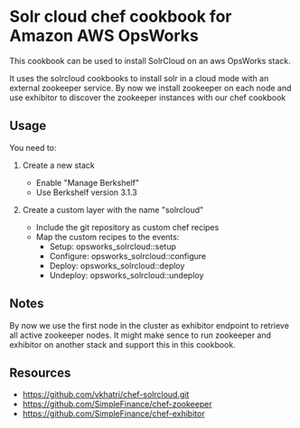 Solr cloud chef cookbook for Amazon AWS OpsWorks
==================

This cookbook can be used to install SolrCloud on an aws OpsWorks stack.

It uses the solrcloud cookbooks to install solr in a cloud mode with an external zookeeper service.
By now we install zookeeper on each node and use exhibitor to discover the zookeeper instances
with our chef cookbook

## Usage

You need to:

1. Create a new stack
    * Enable "Manage Berkshelf"
    * Use Berkshelf version 3.1.3

2. Create a custom layer with the name "solrcloud"
    * Include the git repository as custom chef recipes
    * Map the custom recipes to the events:
        * Setup: opsworks_solrcloud::setup
        * Configure: opsworks_solrcloud::configure
        * Deploy: opsworks_solrcloud::deploy
        * Undeploy: opsworks_solrcloud::undeploy



## Notes

By now we use the first node in the cluster as exhibitor endpoint to
retrieve all active zookeeper nodes. It might make sence to run zookeeper and exhibitor
on another stack and support this in this cookbook.

## Resources

* https://github.com/vkhatri/chef-solrcloud.git
* https://github.com/SimpleFinance/chef-zookeeper
* https://github.com/SimpleFinance/chef-exhibitor